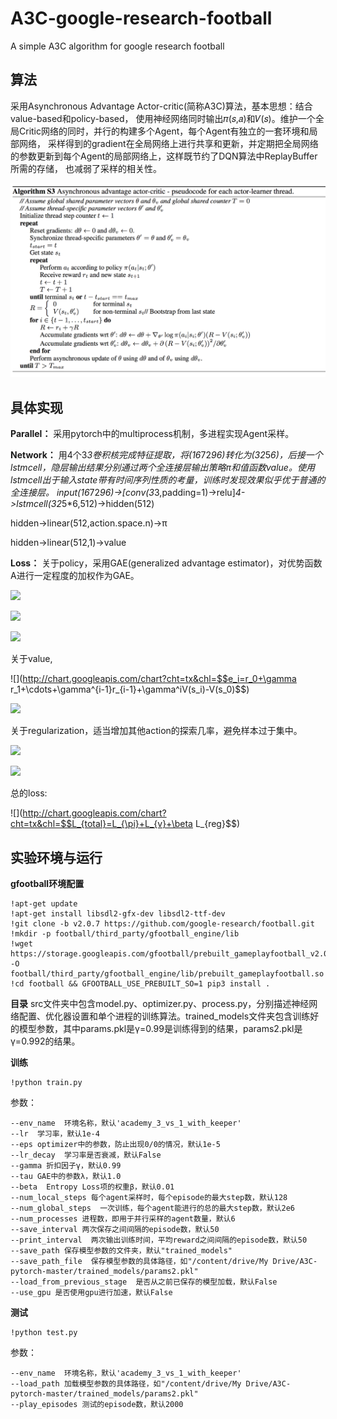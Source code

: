 # A3C-google-research-football
A simple A3C algorithm for google research football

## 算法
采用Asynchronous Advantage Actor-critic(简称A3C)算法，基本思想：结合value-based和policy-based，
使用神经网络同时输出𝜋(𝑠,𝑎)和𝑉(𝑠)。维护一个全局Critic网络的同时，并行的构建多个Agent，每个Agent有独立的一套环境和局部网络，
采样得到的gradient在全局网络上进行共享和更新，并定期把全局网络的参数更新到每个Agent的局部网络上，这样既节约了DQN算法中ReplayBuffer所需的存储，
也减弱了采样的相关性。

![算法](https://github.com/kite99520/A3C-google-research-football/blob/master/graph/p1.png)

## 具体实现
**Parallel：**  采用pytorch中的multiprocess机制，多进程实现Agent采样。

**Network：**
用4个3*3卷积核完成特征提取，将(16*72*96)转化为(32*5*6)，后接一个lstmcell，隐层输出结果分别通过两个全连接层输出策略π和值函数value。使用lstmcell出于输入state带有时间序列性质的考量，训练时发现效果似乎优于普通的全连接层。
input(16*72*96)->[conv(3*3,padding=1)->relu]*4->lstmcell(32*5*6,512)->hidden(512)

hidden->linear(512,action.space.n)->π

hidden->linear(512,1)->value

**Loss：**
关于policy，采用GAE(generalized advantage estimator)，对优势函数A进行一定程度的加权作为GAE。

![](http://chart.googleapis.com/chart?cht=tx&chl=$$A_t=\sum_{l=1}^{\infty}(\gammma\lambda)^l(r_t+\gammaV(s_{t+l+1}-V(s_{t+l})))$$)


![](http://chart.googleapis.com/chart?cht=tx&chl=$$g=E[\sum_{t=1}^{\infty}A_t\nabla\log\pi_{\theta}(s|a)]$$)


![](http://chart.googleapis.com/chart?cht=tx&chl=$$L_{\pi}=-\sum_{t=1}^{\infty}A_t\nabla\log\pi_{\theta}(s|a)$$)

关于value,

![](http://chart.googleapis.com/chart?cht=tx&chl=$$e_i=r_0+\gamma r_1+\cdots+\gamma^{i-1}r_{i-1}+\gamma^iV(s_i)-V(s_0)$$)

![](http://chart.googleapis.com/chart?cht=tx&chl=$$L_v=\sum_{i=1}^{n}e_{i}^2$$)

关于regularization，适当增加其他action的探索几率，避免样本过于集中。

![](http://chart.googleapis.com/chart?cht=tx&chl=$$entropy_i=-\pi_{\theta}\log\pi_{\theta}$$)

![](http://chart.googleapis.com/chart?cht=tx&chl=$$L_{reg}=-\sum_{i=1}^{n}entropy_i$$)

总的loss:

![](http://chart.googleapis.com/chart?cht=tx&chl=$$L_{total}=L_{\pi}+L_{v}+\beta L_{reg}$$)

## 实验环境与运行

**gfootball环境配置**
```
!apt-get update
!apt-get install libsdl2-gfx-dev libsdl2-ttf-dev
!git clone -b v2.0.7 https://github.com/google-research/football.git
!mkdir -p football/third_party/gfootball_engine/lib
!wget https://storage.googleapis.com/gfootball/prebuilt_gameplayfootball_v2.0.7.so -O football/third_party/gfootball_engine/lib/prebuilt_gameplayfootball.so
!cd football && GFOOTBALL_USE_PREBUILT_SO=1 pip3 install .
```
**目录**
src文件夹中包含model.py、optimizer.py、process.py，分别描述神经网络配置、优化器设置和单个进程的训练算法。trained_models文件夹包含训练好的模型参数，其中params.pkl是γ=0.99是训练得到的结果，params2.pkl是γ=0.992的结果。

**训练**
```
!python train.py
```
参数：
```
--env_name  环境名称，默认'academy_3_vs_1_with_keeper'
--lr  学习率，默认1e-4
--eps optimizer中的参数，防止出现0/0的情况，默认1e-5
--lr_decay  学习率是否衰减，默认False
--gamma 折扣因子γ，默认0.99
--tau GAE中的参数λ，默认1.0
--beta  Entropy Loss项的权重β，默认0.01
--num_local_steps 每个agent采样时，每个episode的最大step数，默认128
--num_global_steps  一次训练，每个agent能进行的总的最大step数，默认2e6
--num_processes 进程数，即用于并行采样的agent数量，默认6
--save_interval 两次保存之间间隔的episode数，默认50
--print_interval  两次输出训练时间，平均reward之间间隔的episode数，默认50
--save_path 保存模型参数的文件夹，默认"trained_models"
--save_path_file  保存模型参数的具体路径，如"/content/drive/My Drive/A3C-pytorch-master/trained_models/params2.pkl"
--load_from_previous_stage  是否从之前已保存的模型加载，默认False
--use_gpu 是否使用gpu进行加速，默认False
```

**测试**
```
!python test.py
```
参数：
```
--env_name  环境名称，默认'academy_3_vs_1_with_keeper'
--load_path 加载模型参数的具体路径，如"/content/drive/My Drive/A3C-pytorch-master/trained_models/params2.pkl"
--play_episodes 测试的episode数，默认2000
```











